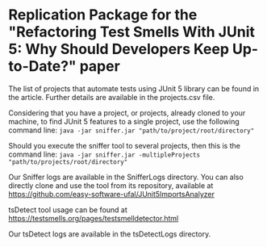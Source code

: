 # Replication Package for the "Refactoring Test Smells With JUnit 5: Why Should Developers Keep Up-to-Date?" paper

The list of projects that automate tests using JUnit 5 library can be found in the article. Further details are available in the projects.csv file.

Considering that you have a project, or projects, already cloned to your machine, to find JUnit 5 features to a single project, use the following command line:
```java -jar sniffer.jar "path/to/project/root/directory"```

Should you execute the sniffer tool to several projects, then this is the command line:
```java -jar sniffer.jar -multipleProjects "path/to/projects/root/directory"```

Our Sniffer logs are available in the SnifferLogs directory. You can also directly clone and use the tool from its repository, available at https://github.com/easy-software-ufal/JUnit5ImportsAnalyzer

tsDetect tool usage can be found at https://testsmells.org/pages/testsmelldetector.html

Our tsDetect logs are available in the tsDetectLogs directory.
